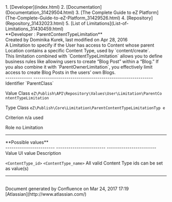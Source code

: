 <div id="page">
<div id="main" class="aui-page-panel">
<div id="main-header">
<div id="breadcrumb-section">
1.  [Developer](index.html)
2.  [Documentation](Documentation_31429504.html)
3.  [The Complete Guide to eZ
    Platform](The-Complete-Guide-to-eZ-Platform_31429526.html)
4.  [Repository](Repository_31432023.html)
5.  [List of Limitations](List-of-Limitations_31430459.html)

</div>
**Developer : ParentContentTypeLimitation**

</div>
<div id="content" class="view">
<div class="page-metadata">
Created by Dominika Kurek, last modified on Apr 28, 2016

</div>
<div id="main-content" class="wiki-content group">
<div class="contentLayout2">
<div class="columnLayout two-right-sidebar"
data-layout="two-right-sidebar">
<div class="cell normal" data-type="normal">
<div class="innerCell">
A Limitation to specify if the User has access to Content whose parent
Location contains a specific Content Type, used by `content/create`.

<div
class="confluence-information-macro confluence-information-macro-tip">
<div class="confluence-information-macro-body">
This limitation combined with `ContentTypeLimitation` allows you to
define business rules like allowing users to create “Blog Post” within a
“Blog.” If you also combine it with `ParentOwnerLimitation`, you
effectively limit access to create Blog Posts in the users’ own Blogs.

</div>
</div>
<div class="table-wrap">
  ------------- ----------------------------------------------------------
  Identifier    `ParentClass`

  Value Class   `eZ\Publish\API\Repository\Values\User\Limitation\ParentCo
                ntentTypeLimitation`

  Type Class    `eZ\Publish\Core\Limitation\ParentContentTypeLimitationTyp
                e`

  Criterion     n/a
  used          

  Role          no
  Limitation    
  ------------- ----------------------------------------------------------

</div>
**Possible values**

<div class="table-wrap">
  ------------------------ ------------------------ ------------------------
  Value                    UI value                 Description

  `<ContentType_id>`       `<ContentType_name>`     All valid Content Type
                                                    ids can be set as
                                                    value(s)
  ------------------------ ------------------------ ------------------------

</div>
</div>
</div>
<div class="cell aside" data-type="aside">
<div class="innerCell">
 

</div>
</div>
</div>
</div>
</div>
</div>
</div>
<div id="footer" role="contentinfo">
<div class="section footer-body">
Document generated by Confluence on Mar 24, 2017 17:19

<div id="footer-logo">
[Atlassian](http://www.atlassian.com/)

</div>
</div>
</div>
</div>

